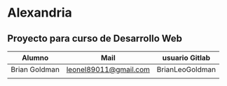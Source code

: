 # Alexandria

## Proyecto para curso de Desarrollo Web

|      Alumno        |      Mail                      |     usuario Gitlab   |
| ----------------   | ------------------------------ | -------------------  |
|  Brian Goldman     |      leonel89011@gmail.com     |     BrianLeoGoldman  |
|                    |                                |                      |